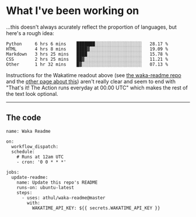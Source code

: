 # What I've been working on

…this doesn't always acurately reflect the proportion of languages, but here's a rough idea:

<!--START_SECTION:waka-->
```text
Python     6 hrs 6 mins    ███████░░░░░░░░░░░░░░░░░░   28.17 % 
HTML       4 hrs 8 mins    ████▓░░░░░░░░░░░░░░░░░░░░   19.09 % 
Markdown   3 hrs 25 mins   ████░░░░░░░░░░░░░░░░░░░░░   15.78 % 
CSS        2 hrs 25 mins   ██▓░░░░░░░░░░░░░░░░░░░░░░   11.21 % 
Other      1 hr 32 mins    █▓░░░░░░░░░░░░░░░░░░░░░░░   07.13 % 
```
<!--END_SECTION:waka-->

Instructions for the Wakatime readout above (see [the waka-readme repo](https://github.com/athul/waka-readme) and the [other page about this](https://github.com/marketplace/actions/waka-readme)) aren't really clear and seem to end with "That's it! The Action runs everyday at 00.00 UTC" which makes the rest of the text look optional.

---

## The code

```
name: Waka Readme

on:
  workflow_dispatch:
  schedule:
    # Runs at 12am UTC
    - cron: '0 0 * * *'

jobs:
  update-readme:
    name: Update this repo's README
    runs-on: ubuntu-latest
    steps:
      - uses: athul/waka-readme@master
        with:
          WAKATIME_API_KEY: ${{ secrets.WAKATIME_API_KEY }}
```
